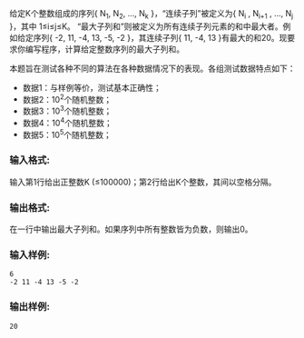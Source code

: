 给定K个整数组成的序列{ N<sub>1</sub>, N<sub>2</sub>, ..., N<sub>k</sub> }，“连续子列”被定义为{ N<sub>i</sub> , N<sub>i+1</sub> , ..., N<sub>j</sub> }，其中 1≤i≤j≤K。 “最大子列和”则被定义为所有连续子列元素的和中最大者。例如给定序列{ -2, 11, -4, 13, -5, -2 }，其连续子列{ 11, -4, 13 }有最大的和20。现要求你编写程序，计算给定整数序列的最大子列和。

本题旨在测试各种不同的算法在各种数据情况下的表现。各组测试数据特点如下：

- 数据1：与样例等价，测试基本正确性；
- 数据2：10<sup>2</sup>个随机整数；
- 数据3：10<sup>3</sup>个随机整数；
- 数据4：10<sup>4</sup>个随机整数；
- 数据5：10<sup>5</sup>个随机整数；

### 输入格式:
输入第1行给出正整数K (≤100000)；第2行给出K个整数，其间以空格分隔。

### 输出格式:
在一行中输出最大子列和。如果序列中所有整数皆为负数，则输出0。

### 输入样例:
```
6
-2 11 -4 13 -5 -2
```
### 输出样例:
```
20
```